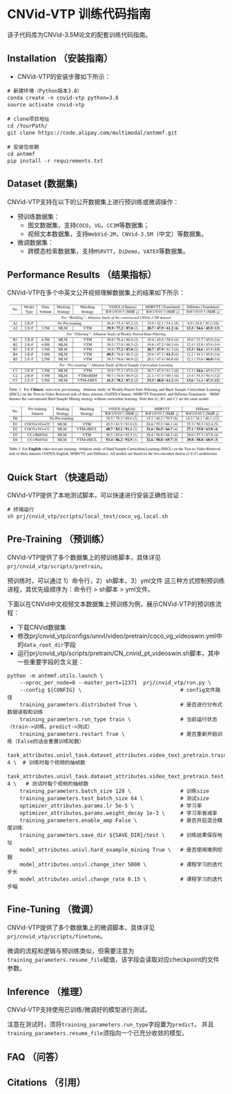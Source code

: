 # CNVid-VTP 训练代码指南

该子代码库为CNVid-3.5M论文的配套训练代码指南。

## Installation （安装指南）

- CNVid-VTP的安装步骤如下所示：
```
# 新建环境（Python版本3.8）
conda create -n cnvid-vtp python=3.8
source activate cnvid-vtp

# clone项目地址
cd /YourPath/
git clone https://code.alipay.com/multimodal/antmmf.git

# 安装包依赖
cd antmmf
pip install -r requirements.txt
```

## Dataset (数据集)

CNVid-VTP支持在以下的公开数据集上进行预训练或微调操作：
- 预训练数据集：
  - 图文数据集，支持`COCO`，`VG`，`CC3M`等数据集；
  - 视频文本数据集，支持`WebVid-2M`，`CNVid-3.5M`（中文）等数据集。
- 微调数据集：
  - 跨模态检索数据集，支持`MSRVTT`，`DiDemo`，`VATEX`等数据集。

## Performance Results （结果指标）

CNVid-VTP在多个中英文公开视频理解数据集上的结果如下所示：

![alt text](demo_figs/experiment_result.jpg)

## Quick Start （快速启动）

CNVid-VTP提供了本地测试脚本，可以快速进行安装正确性验证：
```
# 终端运行
sh prj/cnvid_vtp/scripts/local_test/coco_vg.local.sh
```

## Pre-Training （预训练）

CNVid-VTP提供了多个数据集上的预训练脚本，具体详见`prj/cnvid_vtp/scripts/pretrain`。

预训练时，可以通过 1）命令行，2）sh脚本，3）yml文件 这三种方式控制预训练进程，其优先级顺序为：命令行 > sh脚本 > yml文件。

下面以在CNVid中文视频文本数据集上预训练为例，展示CNVid-VTP的预训练流程：

- 下载CNVid数据集
- 修改prj/cnvid_vtp/configs/univl/video/pretrain/coco_vg_videoswin.yml中的`data_root_dir`字段
- 运行prj/cnvid_vtp/scripts/pretrain/CN_cnvid_pt_videoswin.sh脚本，其中一些重要字段的含义是：

```
python -m antmmf.utils.launch \
    --nproc_per_node=8 --master_port=12371  prj/cnvid_vtp/run.py \
    --config ${CONFIG} \                                # config文件路径
    training_parameters.distributed True \              # 是否进行分布式数据读取和训练
    training_parameters.run_type train \                # 当前运行状态（train->训练，predict->测试）    
    training_parameters.restart True \                  # 是否重新开始训练（False的话会重置训练轮数）
    task_attributes.univl_task.dataset_attributes.video_text_pretrain.train_ensemble_n_clips 4 \  # 训练时每个视频的抽帧数
    task_attributes.univl_task.dataset_attributes.video_text_pretrain.test_ensembel_n_clips 4 \   # 测试时每个视频的抽帧数
    training_parameters.batch_size 128 \                # 训练size
    training_parameters.test_batch_size 64 \            # 测试size
    optimizer_attributes.params.lr 5e-5 \               # 学习率
    optimizer_attributes.params.weight_decay 1e-3 \     # 学习率衰减率
    training_parameters.enable_amp False \              # 是否开启混合精度训练
    training_parameters.save_dir ${SAVE_DIR}/test \     # 训练结果保存地址
    model_attributes.univl.hard_example_mining True \   # 是否使用难例挖掘
    model_attributes.univl.change_iter 5000 \           # 课程学习的迭代步长
    model_attributes.univl.change_rate 0.15 \           # 课程学习的迭代步幅
```

## Fine-Tuning （微调）

CNVid-VTP提供了多个数据集上的微调脚本，具体详见`prj/cnvid_vtp/scripts/finetune`。

微调的流程和逻辑与预训练类似，但需要注意为`training_parameters.resume_file`赋值，该字段会读取对应checkpoint的文件参数。

## Inference （推理）

CNVid-VTP支持使用已训练/微调好的模型进行测试。

注意在测试时，须将`training_parameters.run_type`字段置为`predict`，
并且`training_parameters.resume_file`须指向一个已充分收敛的模型。

## FAQ （问答）

## Citations （引用）
